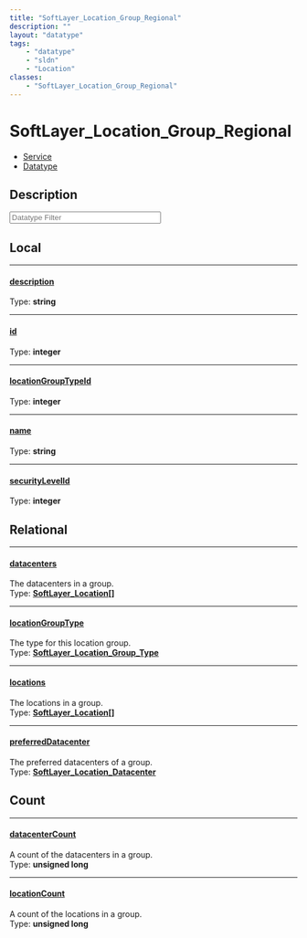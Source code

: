 ```yaml
---
title: "SoftLayer_Location_Group_Regional"
description: ""
layout: "datatype"
tags:
    - "datatype"
    - "sldn"
    - "Location"
classes:
    - "SoftLayer_Location_Group_Regional"
---
```


# SoftLayer_Location_Group_Regional
<div id='service-datatype'>
    <ul id='sldn-reference-tabs'>
    <li id='service'> <a href='/reference/services/SoftLayer_Location_Group_Regional' >Service</a></li>    <li id='datatype'> <a href='/reference/datatypes/SoftLayer_Location_Group_Regional' >Datatype</a></li>
    </ul>
</div>

## Description 








<!-- Filer BEGIN -->
<div class="view-filters">
        <div class="clearfix">
            <div class="search-input-box">
                <input placeholder="Datatype Filter" onkeyup="titleSearch(inputId='prop-input', divId='properties', elementClass='prop-row')" 
                    type="text" id="prop-input" value="" size="30" maxlength="128" class="form-text">
            </div>
        </div>
</div>
<!-- Filer END -->

<div id="properties" class="content">
<div id="localProperties" class="prop-content" >

## Local
<div class="prop-row">

-----
[description]: #description
#### [description]
  
<span class="type-label">Type: </span>**string**  



</div>
<div class="prop-row">

-----
[id]: #id
#### [id]
  
<span class="type-label">Type: </span>**integer**  



</div>
<div class="prop-row">

-----
[locationGroupTypeId]: #locationgrouptypeid
#### [locationGroupTypeId]
  
<span class="type-label">Type: </span>**integer**  



</div>
<div class="prop-row">

-----
[name]: #name
#### [name]
  
<span class="type-label">Type: </span>**string**  



</div>
<div class="prop-row">

-----
[securityLevelId]: #securitylevelid
#### [securityLevelId]
  
<span class="type-label">Type: </span>**integer**  



</div>
</div>
<!-- LOCAL PROPERTY END -->

<div id="relationalProperties"  class="prop-content" >

## Relational
<div class="prop-row">

-----
[datacenters]: #datacenters
#### [datacenters]
The datacenters in a group.  
<span class="type-label">Type: </span>**<a href='/reference/datatypes/SoftLayer_Location'>SoftLayer_Location[] </a>**  



</div>
<div class="prop-row">

-----
[locationGroupType]: #locationgrouptype
#### [locationGroupType]
The type for this location group.  
<span class="type-label">Type: </span>**<a href='/reference/datatypes/SoftLayer_Location_Group_Type'>SoftLayer_Location_Group_Type </a>**  



</div>
<div class="prop-row">

-----
[locations]: #locations
#### [locations]
The locations in a group.  
<span class="type-label">Type: </span>**<a href='/reference/datatypes/SoftLayer_Location'>SoftLayer_Location[] </a>**  



</div>
<div class="prop-row">

-----
[preferredDatacenter]: #preferreddatacenter
#### [preferredDatacenter]
The preferred datacenters of a group.  
<span class="type-label">Type: </span>**<a href='/reference/datatypes/SoftLayer_Location_Datacenter'>SoftLayer_Location_Datacenter </a>**  



</div>

## Count
<div class="prop-row">

-----
[datacenterCount]: #datacentercount
#### [datacenterCount]
A count of the datacenters in a group.   
<span class="type-label">Type: </span>**unsigned long**  



</div>
<div class="prop-row">

-----
[locationCount]: #locationcount
#### [locationCount]
A count of the locations in a group.   
<span class="type-label">Type: </span>**unsigned long**  



</div>
</div>


